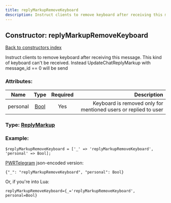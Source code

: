 ```yaml
---
title: replyMarkupRemoveKeyboard
description: Instruct clients to remove keyboard after receiving this message. This kind of keyboard can't be received. Instead UpdateChatReplyMarkup with message_id == 0 will be send
---
```

## Constructor: replyMarkupRemoveKeyboard  
[Back to constructors index](index.md)



Instruct clients to remove keyboard after receiving this message. This kind of keyboard can't be received. Instead UpdateChatReplyMarkup with message_id == 0 will be send

### Attributes:

| Name     |    Type       | Required | Description |
|----------|:-------------:|:--------:|------------:|
|personal|[Bool](../types/Bool.md) | Yes|Keyboard is removed only for mentioned users or replied to user|



### Type: [ReplyMarkup](../types/ReplyMarkup.md)


### Example:

```
$replyMarkupRemoveKeyboard = ['_' => 'replyMarkupRemoveKeyboard', 'personal' => Bool];
```  

[PWRTelegram](https://pwrtelegram.xyz) json-encoded version:

```
{"_": "replyMarkupRemoveKeyboard", "personal": Bool}
```


Or, if you're into Lua:  


```
replyMarkupRemoveKeyboard={_='replyMarkupRemoveKeyboard', personal=Bool}

```


